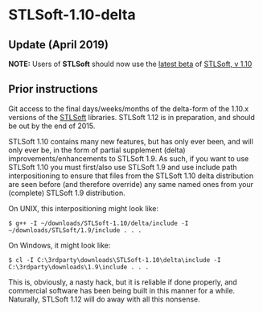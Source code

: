 # STLSoft-1.10-delta

## Update (April 2019)

**NOTE:** Users of **STLSoft** should now use the [latest beta](https://github.com/synesissoftware/STLSoft-1.10/releases) of [STLSoft, v 1.10](https://github.com/synesissoftware/STLSoft-1.10)

## Prior instructions

Git access to the final days/weeks/months of the delta-form of the 1.10.x versions of the [STLSoft](http://sourceforge.net/projects/stlsoft) libraries. STLSoft 1.12 is in preparation, and should be out by the end of 2015.

STLSoft 1.10 contains many new features, but has only ever been, and will only ever be, in the form of partial supplement (delta) improvements/enhancements to STLSoft 1.9. As such, if you want to use STLSoft 1.10 you must first/also use STLSoft 1.9 and use include path interpositioning to ensure that files from the STLSoft 1.10 delta distribution are seen before (and therefore override) any same named ones from your (complete) STLSoft 1.9 distribution.

On UNIX, this interpositioning might look like:

```$ g++ -I ~/downloads/STLSoft-1.10/delta/include -I ~/downloads/STLSoft/1.9/include . . .```

On Windows, it might look like:

```$ cl -I C:\3rdparty\downloads\STLSoft-1.10\delta\include -I C:\3rdparty\downloads\1.9\include . . .```

This is, obviously, a nasty hack, but it is reliable if done properly, and commercial software has been being built in this manner for a while. Naturally, STLSoft 1.12 will do away with all this nonsense.
